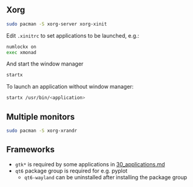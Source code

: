 ## Xorg

```sh
sudo pacman -S xorg-server xorg-xinit
```

Edit `.xinitrc` to set applications to be launched, e.g.:

```sh
numlockx on
exec xmonad
```

And start the window manager

```sh
startx
```

To launch an application without window manager:

```sh
startx /usr/bin/<application>
```

## Multiple monitors

```sh
sudo pacman -S xorg-xrandr
```

## Frameworks

- `gtk*` is required by some applications in [30_applications.md](./30_applications.md)
- `qt6` package group is required for e.g. pyplot
    - `qt6-wayland` can be uninstalled after installing the package group
